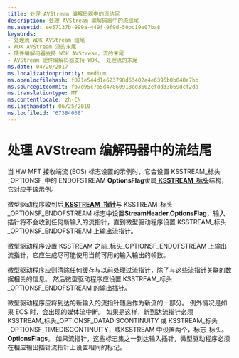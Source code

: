 ```yaml
---
title: 处理 AVStream 编解码器中的流结尾
description: 处理 AVStream 编解码器中的流结尾
ms.assetid: ee57137b-999a-449f-9f9d-50bc19e07ba8
keywords:
- 处理流 WDK AVStream 结尾
- WDK AVStream 流的末尾
- 硬件编解码器支持 WDK AVStream，流的末尾
- AVStream 硬件编解码器支持 WDK、 处理流的末尾
ms.date: 04/20/2017
ms.localizationpriority: medium
ms.openlocfilehash: f071e544d1e623798d63402a4e6395b0b048e7bb
ms.sourcegitcommit: fb7d95c7a5d47860918cd3602efdd33b69dcf2da
ms.translationtype: MT
ms.contentlocale: zh-CN
ms.lasthandoff: 06/25/2019
ms.locfileid: "67384038"
---
```

# <a name="handling-end-of-stream-in-avstream-codecs"></a>处理 AVStream 编解码器中的流结尾


当 HW MFT 接收端流 (EOS) 标志设置的示例时，它会设置 KSSTREAM\_标头\_OPTIONSF\_中的 ENDOFSTREAM **OptionsFlag**隶属[ **KSSTREAM\_标头**](https://docs.microsoft.com/windows-hardware/drivers/ddi/content/ks/ns-ks-ksstream_header)结构，它对应于该示例。

微型驱动程序收到后[ **KSSTREAM\_指针**](https://docs.microsoft.com/windows-hardware/drivers/ddi/content/ks/ns-ks-_ksstream_pointer)与 KSSTREAM\_标头\_OPTIONSF\_ENDOFSTREAM 标志中设置**StreamHeader.OptionsFlag**，输入插针将不会收到任何新输入的流指针，直到微型驱动程序设置 KSSTREAM\_标头\_OPTIONSF\_ENDOFSTREAM 上输出流指针。

微型驱动程序设置 KSSTREAM 之前\_标头\_OPTIONSF\_ENDOFSTREAM 上输出流指针，它应生成尽可能使用当前可用的输入输出的帧数。

微型驱动程序应则清除任何缓存与以前处理过流指针，除了与这些流指针关联的数据相关的信息。 然后微型驱动程序应设置 KSSTREAM\_标头\_OPTIONSF\_ENDOFSTREAM 的输出插针。

微型驱动程序应将到达的新输入的流指针随后作为新流的一部分。 例外情况是如果 EOS 时，会出现的媒体流中断。 如果是这样，新到达流指针必须 KSSTREAM\_标头\_OPTIONSF\_DATADISCONTINUITY 或 KSSTREAM\_标头\_OPTIONSF\_TIMEDISCONTINUITY，或KSSTREAM 中设置两个，标志\_标头。**OptionsFlags**。 如果流指针，这些标志集之一到达输入插针，微型驱动程序必须在相应输出插针流指针上设置相同的标记。

 

 




